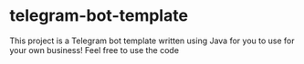 # telegram-bot-template
This project is a Telegram bot template written using Java for you to use for your own business! Feel free to use the code
